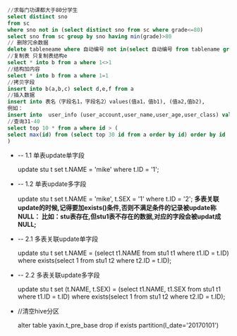 ````  sql
//求每门功课都大于80分学生
select distinct sno
from sc
where sno not in (select distinct sno from sc where grade<=80)
select sno from sc group by sno having min(grade)>80
// 删除冗余数据
delete tableneame where 自动编号 not in(select 自动编号 from tablename group by 其他)
//复制表 只复制表结构e
select * into b from a where 1<>1
//结构加内容
select * into b from a where 1=1
//拷贝字段
insert into b(a,b,c) select d,e,f from a
//插入数据
insert into 表名（字段名1，字段名2）values(值a1，值b1), (值a2,值b2),
例如：
insert into  user_info (user_account,user_name,user_age,user_class) values ('00001', '张三 ','20','计算机系'), ('00002', '李四','19','计算机系');
//查询31-40
select top 10 * from a where id > (
select max(id) from (select top 30 id from a order by id) order by id
)
````
*  -- 1.1 单表update单字段

    update stu t set t.NAME = 'mike' where t.ID = '1';
* -- 1.2 单表update多字段

    update stu t set t.NAME = 'mike', t.SEX = '1' where t.ID = '2';
**多表关联update的时候,记得要加exists()条件,否则不满足条件的记录被update称NULL：
比如：stu表存在,但stu1表不存在的数据,对应的字段会被updat成NULL;**
* -- 2.1 多表关联update单字段

    update stu t set t.NAME = (select t1.NAME from stu1 t1 where t1.ID = t.ID)
    where exists(select 1 from stu1 t2 where t2.ID = t.ID);
* -- 2.2 多表关联update多字段

    update stu t set (t.NAME, t.SEX) = (select t1.NAME, t1.SEX from stu1 t1 where t1.ID = t.ID)
    where exists(select 1 from stu1 t2 where t2.ID = t.ID);
* //清空hive分区

    alter table yaxin.t_pre_base drop if exists partition(l_date='20170101')
